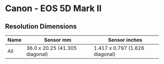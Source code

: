 # Canon - EOS 5D Mark II

## Resolution Dimensions

| Name   | Sensor mm                      | Sensor inches                  |
|--------|--------------------------------|--------------------------------|
| All    | 36.0 x 20.25 (41.305 diagonal) | 1.417 x 0.797 (1.626 diagonal) |
